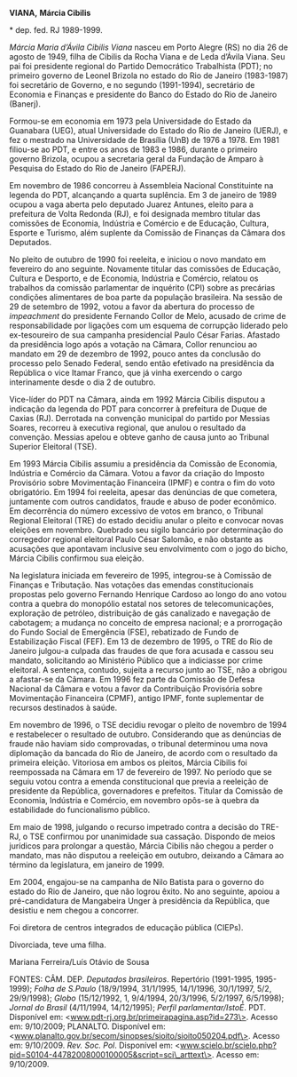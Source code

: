 **VIANA,** **Márcia Cibilis**

\* dep. fed. RJ 1989-1999.

*Márcia Maria d’Ávila Cibilis Viana* nasceu em Porto Alegre (RS) no dia
26 de agosto de 1949, filha de Cibilis da Rocha Viana e de Leda d’Ávila
Viana. Seu pai foi presidente regional do Partido Democrático
Trabalhista (PDT); no primeiro governo de Leonel Brizola no estado do
Rio de Janeiro (1983-1987) foi secretário de Governo, e no segundo
(1991-1994), secretário de Economia e Finanças e presidente do Banco do
Estado do Rio de Janeiro (Banerj).

Formou-se em economia em 1973 pela Universidade do Estado da Guanabara
(UEG), atual Universidade do Estado do Rio de Janeiro (UERJ), e fez o
mestrado na Universidade de Brasília (UnB) de 1976 a 1978. Em 1981
filiou-se ao PDT, e entre os anos de 1983 e 1986, durante o primeiro
governo Brizola, ocupou a secretaria geral da Fundação de Amparo à
Pesquisa do Estado do Rio de Janeiro (FAPERJ).

Em novembro de 1986 concorreu à Assembleia Nacional Constituinte na
legenda do PDT, alcançando a quarta suplência. Em 3 de janeiro de 1989
ocupou a vaga aberta pelo deputado Juarez Antunes, eleito para a
prefeitura de Volta Redonda (RJ), e foi designada membro titular das
comissões de Economia, Indústria e Comércio e de Educação, Cultura,
Esporte e Turismo, além suplente da Comissão de Finanças da Câmara dos
Deputados.

No pleito de outubro de 1990 foi reeleita, e iniciou o novo mandato em
fevereiro do ano seguinte. Novamente titular das comissões de Educação,
Cultura e Desporto, e de Economia, Indústria e Comércio, relatou os
trabalhos da comissão parlamentar de inquérito (CPI) sobre as precárias
condições alimentares de boa parte da população brasileira. Na sessão de
29 de setembro de 1992, votou a favor da abertura do processo de
*impeachment* do presidente Fernando Collor de Melo, acusado de crime de
responsabilidade por ligações com um esquema de corrupção liderado pelo
ex-tesoureiro de sua campanha presidencial Paulo César Farias. Afastado
da presidência logo após a votação na Câmara, Collor renunciou ao
mandato em 29 de dezembro de 1992, pouco antes da conclusão do processo
pelo Senado Federal, sendo então efetivado na presidência da República o
vice Itamar Franco, que já vinha exercendo o cargo interinamente desde o
dia 2 de outubro.

Vice-líder do PDT na Câmara, ainda em 1992 Márcia Cibilis disputou a
indicação da legenda do PDT para concorrer à prefeitura de Duque de
Caxias (RJ). Derrotada na convenção municipal do partido por Messias
Soares, recorreu à executiva regional, que anulou o resultado da
convenção. Messias apelou e obteve ganho de causa junto ao Tribunal
Superior Eleitoral (TSE).

Em 1993 Márcia Cibilis assumiu a presidência da Comissão de Economia,
Indústria e Comércio da Câmara. Votou a favor da criação do Imposto
Provisório sobre Movimentação Financeira (IPMF) e contra o fim do voto
obrigatório. Em 1994 foi reeleita, apesar das denúncias de que cometera,
juntamente com outros candidatos, fraude e abuso de poder econômico. Em
decorrência do número excessivo de votos em branco, o Tribunal Regional
Eleitoral (TRE) do estado decidiu anular o pleito e convocar novas
eleições em novembro. Quebrado seu sigilo bancário por determinação do
corregedor regional eleitoral Paulo César Salomão, e não obstante as
acusações que apontavam inclusive seu envolvimento com o jogo do bicho,
Márcia Cibilis confirmou sua eleição.

Na legislatura iniciada em fevereiro de 1995, integrou-se à Comissão de
Finanças e Tributação. Nas votações das emendas constitucionais
propostas pelo governo Fernando Henrique Cardoso ao longo do ano votou
contra a quebra do monopólio estatal nos setores de telecomunicações,
exploração de petróleo, distribuição de gás canalizado e navegação de
cabotagem; a mudança no conceito de empresa nacional; e a prorrogação do
Fundo Social de Emergência (FSE), rebatizado de Fundo de Estabilização
Fiscal (FEF). Em 13 de dezembro de 1995, o TRE do Rio de Janeiro
julgou-a culpada das fraudes de que fora acusada e cassou seu mandato,
solicitando ao Ministério Público que a indiciasse por crime eleitoral.
A sentença, contudo, sujeita a recurso junto ao TSE, não a obrigou a
afastar-se da Câmara. Em 1996 fez parte da Comissão de Defesa Nacional
da Câmara e votou a favor da Contribuição Provisória sobre Movimentação
Financeira (CPMF), antigo IPMF, fonte suplementar de recursos destinados
à saúde.

Em novembro de 1996, o TSE decidiu revogar o pleito de novembro de 1994
e restabelecer o resultado de outubro. Considerando que as denúncias de
fraude não haviam sido comprovadas, o tribunal determinou uma nova
diplomação da bancada do Rio de Janeiro, de acordo com o resultado da
primeira eleição. Vitoriosa em ambos os pleitos, Márcia Cibilis foi
reempossada na Câmara em 17 de fevereiro de 1997. No período que se
seguiu votou contra a emenda constitucional que previa a reeleição de
presidente da República, governadores e prefeitos. Titular da Comissão
de Economia, Indústria e Comércio, em novembro opôs-se à quebra da
estabilidade do funcionalismo público.

Em maio de 1998, julgando o recurso impetrado contra a decisão do
TRE-RJ, o TSE confirmou por unanimidade sua cassação. Dispondo de meios
jurídicos para prolongar a questão, Márcia Cibilis não chegou a perder o
mandato, mas não disputou a reeleição em outubro, deixando a Câmara ao
término da legislatura, em janeiro de 1999.

Em 2004, engajou-se na campanha de Nilo Batista para o governo do estado
do Rio de Janeiro, que não logrou êxito. No ano seguinte, apoiou a
pré-candidatura de Mangabeira Unger à presidência da República, que
desistiu e nem chegou a concorrer.

Foi diretora de centros integrados de educação pública (CIEPs).

Divorciada, teve uma filha.

Mariana Ferreira/Luís Otávio de Sousa

FONTES: CÂM. DEP. *Deputados brasileiros*. Repertório (1991-1995,
1995-1999); *Folha de S.Paulo* (18/9/1994, 31/1/1995, 14/1/1996,
30/1/1997, 5/2, 29/9/1998); *Globo* (15/12/1992, 1, 9/4/1994, 20/3/1996,
5/2/1997, 6/5/1998); *Jornal do Brasil* (4/11/1994, 14/12/1995); *Perfil
parlamentar/IstoÉ*. PDT. Disponível em:
\<www.pdt-rj.org.br/primeirapagina.asp?id=273\>. Acesso em: 9/10/2009;
PLANALTO. Disponível em:
\<www.planalto.gov.br/secom/sinopses/sioito/sioito050204.pdf\>. Acesso
em: 9/10/2009. *Rev. Soc. Pol*. Disponível em:
\<www.scielo.br/scielo.php?pid=S0104-44782008000100005&script=sci\_arttext\>.
Acesso em: 9/10/2009.
